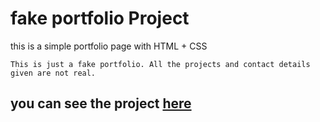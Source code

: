 # fake portfolio Project

this is a simple portfolio page with HTML + CSS

    This is just a fake portfolio. All the projects and contact details given are not real.

## you can see the project [here](https://mohamedkhaled4053.github.io/fake-portfolio/)